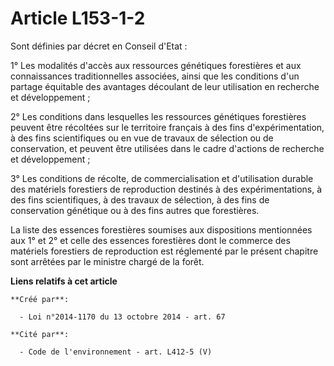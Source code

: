 # Article L153-1-2

Sont définies par décret en Conseil d'Etat :

1° Les modalités d'accès aux ressources génétiques forestières et aux connaissances traditionnelles associées, ainsi que les
conditions d'un partage équitable des avantages découlant de leur utilisation en recherche et développement ;

2° Les conditions dans lesquelles les ressources génétiques forestières peuvent être récoltées sur le territoire français à
des fins d'expérimentation, à des fins scientifiques ou en vue de travaux de sélection ou de conservation, et peuvent être
utilisées dans le cadre d'actions de recherche et développement ;

3° Les conditions de récolte, de commercialisation et d'utilisation durable des matériels forestiers de reproduction destinés
à des expérimentations, à des fins scientifiques, à des travaux de sélection, à des fins de conservation génétique ou à des
fins autres que forestières.

La liste des essences forestières soumises aux dispositions mentionnées aux 1° et 2° et celle des essences forestières dont
le commerce des matériels forestiers de reproduction est réglementé par le présent chapitre sont arrêtées par le ministre
chargé de la forêt.

**Liens relatifs à cet article**

	**Créé par**:

	  - Loi n°2014-1170 du 13 octobre 2014 - art. 67

	**Cité par**:

	  - Code de l'environnement - art. L412-5 (V)
